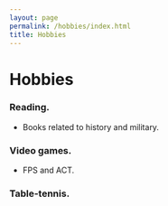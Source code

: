 ```yaml
---
layout: page
permalink: /hobbies/index.html
title: Hobbies
---
```


# Hobbies

### Reading.
  - Books related to history and military.

### Video games.
  - FPS and ACT.

### Table-tennis.
  
